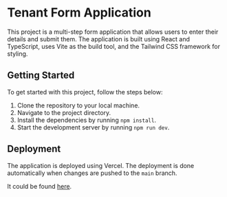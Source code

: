 # Tenant Form Application

This project is a multi-step form application that allows users to enter their details and submit them. The application is built using React and TypeScript, uses Vite as the build tool, and the Tailwind CSS framework for styling.

## Getting Started

To get started with this project, follow the steps below:

1. Clone the repository to your local machine.
2. Navigate to the project directory.
3. Install the dependencies by running `npm install`.
4. Start the development server by running `npm run dev`.

## Deployment

The application is deployed using Vercel. The deployment is done automatically when changes are pushed to the `main` branch.

It could be found [here](https://tenant-form-jxlkr4bzt-darynas-projects.vercel.app/).
